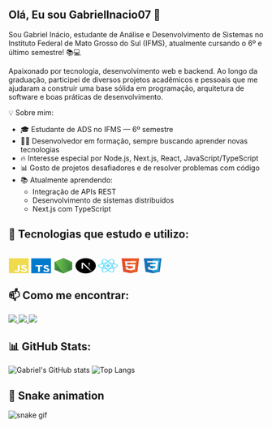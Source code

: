## Olá, Eu sou GabrielInacio07 👋

Sou Gabriel Inácio, estudante de Análise e Desenvolvimento de Sistemas no Instituto Federal de Mato Grosso do Sul (IFMS), atualmente cursando o 6º e último semestre! 📚💻

Apaixonado por tecnologia, desenvolvimento web e backend. Ao longo da graduação, participei de diversos projetos acadêmicos e pessoais que me ajudaram a construir uma base sólida em programação, arquitetura de software e boas práticas de desenvolvimento.

💡 Sobre mim:
- 🎓 Estudante de ADS no IFMS — 6º semestre
- 👨‍💻 Desenvolvedor em formação, sempre buscando aprender novas tecnologias
- 🔥 Interesse especial por Node.js, Next.js, React, JavaScript/TypeScript
- 📊 Gosto de projetos desafiadores e de resolver problemas com código
- 📚 Atualmente aprendendo:
  - Integração de APIs REST
  - Desenvolvimento de sistemas distribuídos
  - Next.js com TypeScript

## 🚀 Tecnologias que estudo e utilizo:

<div style="display: inline_block"><br>
  <img align="center" alt="Gabriel-Js" height="30" width="40" src="https://raw.githubusercontent.com/devicons/devicon/master/icons/javascript/javascript-plain.svg">
  <img align="center" alt="Gabriel-Ts" height="30" width="40" src="https://raw.githubusercontent.com/devicons/devicon/master/icons/typescript/typescript-plain.svg">
  <img align="center" alt="Gabriel-Node" height="30" width="40" src="https://raw.githubusercontent.com/devicons/devicon/master/icons/nodejs/nodejs-original.svg">
  <img align="center" alt="Gabriel-Next" height="30" width="40" src="https://raw.githubusercontent.com/devicons/devicon/master/icons/nextjs/nextjs-original.svg">
  <img align="center" alt="Gabriel-React" height="30" width="40" src="https://raw.githubusercontent.com/devicons/devicon/master/icons/react/react-original.svg">
  <img align="center" alt="Gabriel-HTML" height="30" width="40" src="https://raw.githubusercontent.com/devicons/devicon/master/icons/html5/html5-original.svg">
  <img align="center" alt="Gabriel-CSS" height="30" width="40" src="https://raw.githubusercontent.com/devicons/devicon/master/icons/css3/css3-original.svg">
</div>


##

## 📫 Como me encontrar:

<div>
  <a href="https://www.instagram.com/gabriel_inacio07/" target="_blank">
    <img src="https://img.shields.io/badge/-Instagram-%23E4405F?style=for-the-badge&logo=instagram&logoColor=white" target="_blank">
  </a>
  <a href="https://www.linkedin.com/in/gabriel-in%C3%A1cio-b2b968253/" target="_blank">
    <img src="https://img.shields.io/badge/-LinkedIn-%230077B5?style=for-the-badge&logo=linkedin&logoColor=white" target="_blank">
  </a>
  <a href="mailto:inaciogabriell89@gmail.com" target="_blank">
    <img src="https://img.shields.io/badge/-Gmail-%23333?style=for-the-badge&logo=gmail&logoColor=white" target="_blank">
  </a>
</div>

##

## 📊 GitHub Stats:

![Gabriel's GitHub stats](https://github-readme-stats.vercel.app/api?username=GabrielInacio07&show_icons=true&theme=tokyonight&width=400)
![Top Langs](https://github-readme-stats.vercel.app/api/top-langs/?username=GabrielInacio07&layout=compact&theme=tokyonight&width=400)


## 🐍 Snake animation

![snake gif](https://github.com/GabrielInacio07/GabrielInacio07/blob/output/github-contribution-grid-snake.svg)

